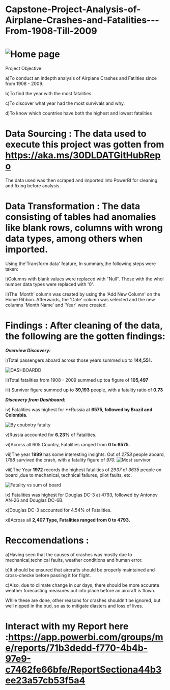 # Capstone-Project-Analysis-of-Airplane-Crashes-and-Fatalities---From-1908-Till-2009

# ![Home page](https://user-images.githubusercontent.com/107119554/179858987-fc9d2a0a-4a14-4670-b329-b34bccbce3e5.PNG)
Project Objective: 

a)To conduct an indepth analysis of Airplane Crashes and Fatlities since from 1908 - 2009.

b)To find the year with the most fatalities.

c)To discover what year had the most survivals and why.

d)To know which countries have both the highest and lowest fatalities

#  Data Sourcing : The data used to execute this project was gotten from https://aka.ms/30DLDATGitHubRepo
The data used was then scraped and imported into PowerBI for cleaning and fixing before analysis.

# Data Transformation : The data consisting of tables had anomalies like blank rows, columns with wrong data types, among others when imported. 
Using the'Transform data' feature,  In summary,the following steps were taken:

i)Columns with blank values were replaced with "Null". Those with the whol number data types were replaced with '0'.

ii)The 'Month' column was created by using the 'Add New Column' on the Home Ribbon. Afterwards, the 'Date' column was selected and the new columns 'Month Name' and 'Year' were created.


# Findings : After cleaning of the data, the following are the gotten findings:

**_Overview Discovery:_**

i)Total passengers aboard across those years summed up to **144,551.**

![DASHBOARDD](https://user-images.githubusercontent.com/107119554/179859111-a9871641-2181-473d-b306-10e8c78519b5.PNG)


ii)Total fatalities from 1908 - 2009 summed up toa figure of **105,497**

iii) Survivor figure summed up to **39,193** people, with a fatality ratio of **0.73**

**_Discovery from Dashboard:_**

iv) Fatalities was highest for **Russia at **6575, followed by Brazil and Colombia**.

![By coubntry fatalty](https://user-images.githubusercontent.com/107119554/179859197-4732a38f-6e02-490b-bbe6-19e5ef5fa650.PNG)


v)Russia accounted for **6.23%** of Fatalities.

vi)Across all 605 Country, Fatalities ranged from **0 to 6575.**

vii)The year **1999** has some interesting insights. Out of _2758_ people aboard, _1788_ survived the crash, with a fatality figure of _970._
![Most survivor](https://user-images.githubusercontent.com/107119554/179859425-2f4dde50-1b76-4cab-9b31-6ff0db72ff9e.PNG)


viii)The Year **1972** records the highest fatalities of _2937_ of  _3635_ people on board ,due to mechanical, technical failures, pilot faults, etc.

![Fatality vs sum of board](https://user-images.githubusercontent.com/107119554/179859312-c0a6264d-110c-481b-9349-87e4471d719c.PNG)


ix) Fatalities was highest for Douglas DC-3 at 4793, followed by Antonov AN-26 and Douglas DC-6B.



x)Douglas DC-3 accounted for 4.54% of Fatalities.

xi)Across all **2,407 Type, Fatalities ranged from 0 to 4793.**



# Reccomendations :
a)Having seen that the causes of crashes was mostly due to mechanical,technical faults, weather conditions and human error.

b)It should be ensured that aircrafts should be properly maintained and cross-checke before passing it for flight.

c)Also, due to climate change in our days, there should be more accurate weather forecasting measures put into place before an aircraft is flown.

While these are done, other reasons for crashes shouldn't be ignored, but well nipped in the bud, so as to mitigate diasters and loss of lives.

# Interact with my Report here :https://app.powerbi.com/groups/me/reports/71b3dedd-f770-4b4b-97e9-c7462fe66bfe/ReportSectiona44b3ee23a57cb53f5a4
